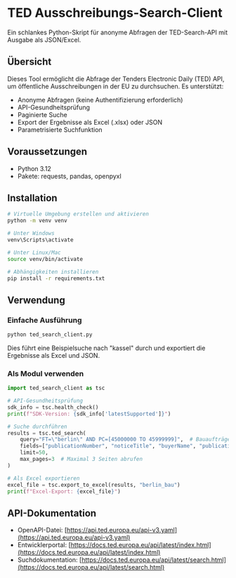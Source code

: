 # TED Ausschreibungs-Search-Client

Ein schlankes Python-Skript für anonyme Abfragen der TED-Search-API mit Ausgabe als JSON/Excel.

## Übersicht

Dieses Tool ermöglicht die Abfrage der Tenders Electronic Daily (TED) API, um öffentliche Ausschreibungen in der EU zu durchsuchen. Es unterstützt:

- Anonyme Abfragen (keine Authentifizierung erforderlich)
- API-Gesundheitsprüfung
- Paginierte Suche
- Export der Ergebnisse als Excel (.xlsx) oder JSON
- Parametrisierte Suchfunktion

## Voraussetzungen

- Python 3.12
- Pakete: requests, pandas, openpyxl

## Installation

```bash
# Virtuelle Umgebung erstellen und aktivieren
python -m venv venv

# Unter Windows
venv\Scripts\activate

# Unter Linux/Mac
source venv/bin/activate

# Abhängigkeiten installieren
pip install -r requirements.txt
```

## Verwendung

### Einfache Ausführung

```bash
python ted_search_client.py
```

Dies führt eine Beispielsuche nach "kassel" durch und exportiert die Ergebnisse als Excel und JSON.

### Als Modul verwenden

```python
import ted_search_client as tsc

# API-Gesundheitsprüfung
sdk_info = tsc.health_check()
print(f"SDK-Version: {sdk_info['latestSupported']}")

# Suche durchführen
results = tsc.ted_search(
    query="FT=\"berlin\" AND PC=[45000000 TO 45999999]",  # Bauaufträge in Berlin
    fields=["publicationNumber", "noticeTitle", "buyerName", "publicationDate"],
    limit=50,
    max_pages=3  # Maximal 3 Seiten abrufen
)

# Als Excel exportieren
excel_file = tsc.export_to_excel(results, "berlin_bau")
print(f"Excel-Export: {excel_file}")
```

## API-Dokumentation

- OpenAPI-Datei: [https://api.ted.europa.eu/api-v3.yaml](https://api.ted.europa.eu/api-v3.yaml)
- Entwicklerportal: [https://docs.ted.europa.eu/api/latest/index.html](https://docs.ted.europa.eu/api/latest/index.html)
- Suchdokumentation: [https://docs.ted.europa.eu/api/latest/search.html](https://docs.ted.europa.eu/api/latest/search.html)
